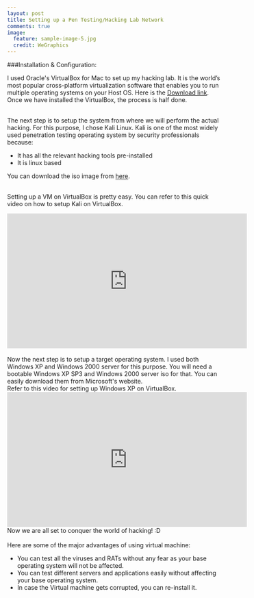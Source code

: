 ```yaml
---
layout: post
title: Setting up a Pen Testing/Hacking Lab Network 
comments: true
image:
  feature: sample-image-5.jpg
  credit: WeGraphics
---
```


###Installation & Configuration:

I used Oracle's VirtualBox for Mac to set up my hacking lab. It is the world’s most popular cross-platform virtualization software that enables you to run multiple operating systems on your Host OS. Here is the [Download link](http://download.cnet.com/VirtualBox/3000-2094_4-145711.html). Once we have installed the VirtualBox, the process is half done. <br/>

<br/>The next step is to setup the system from where we will perform the actual hacking.  For this purpose, I chose Kali Linux. Kali is one of the most widely used penetration testing operating system by security professionals because: <br/>

* It has all the relevant hacking tools pre-installed
* It is linux based

You can download the iso image from [here](https://www.kali.org/downloads/). <br/>


<br/>Setting up a VM on VirtualBox is pretty easy. You can refer to this quick video on how to setup Kali on VirtualBox. <br/>

<iframe width="560" height="315" src="https://www.youtube.com/embed/Rka5MqnCn1E" frameborder="0" allowfullscreen></iframe>

<br/>
<br/>Now the next step is to setup a target operating system. I used both Windows XP and Windows 2000 server for this purpose. You will need a bootable Windows XP SP3 and Windows 2000 server iso for that. You can easily download them from Microsoft's website. <br/>
Refer to this video for setting up Windows XP on VirtualBox. <br/>

<iframe width="560" height="315" src="https://www.youtube.com/embed/DeGRIWwd_Ao" frameborder="0" allowfullscreen></iframe>

<br/>
Now we are all set to conquer the world of hacking! :D
<br/>
<br/>Here are some of the major advantages of using virtual machine:<br/>

* You can test all the viruses and RATs without any fear as your base operating system will not be affected.
* You can test different servers and applications easily without affecting your base operating system.
* In case the Virtual machine gets corrupted, you can re-install it.




